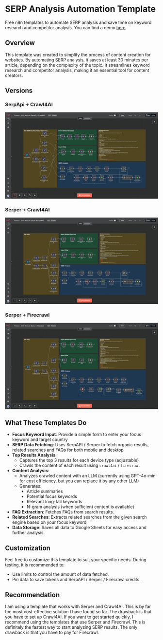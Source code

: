# SERP Analysis Automation Template

Free n8n templates to automate SERP analysis and save time on keyword research and competitor analysis. You can find a demo [here](https://youtu.be/DEG9-EZYyUM).

## Overview

This template was created to simplify the process of content creation for websites. By automating SERP analysis, it saves at least 30 minutes per article, depending on the complexity of the topic. It streamlines keyword research and competitor analysis, making it an essential tool for content creators. 

## Versions
### SerpApi + Crawl4AI

![n8n automation for serp analysis (serpapi + crawl4ai)](./n8n-serp-analysis-serpapi-and-crawl4ai.png)
### Serper + Crawl4AI

![n8n automation for serp analysis (serper + crawl4ai)](./n8n-serp-analysis-serper-and-crawl4ai.png)
### Serper + Firecrawl

![n8n automation for serp analysis (serper + firecrawl)](./n8n-serp-analysis-serper-and-firecrawl.png)


## What These Templates Do

- **Focus Keyword Input**: Provide a simple form to enter your focus keyword and target country
- **SERP Data Fetching**: Uses SerpAPI / Serper to fetch organic results, related searches and FAQs for both mobile and desktop
- **Top Results Analysis**:
  - Captures the top 3 results for each device type (adjustable)
  - Crawls the content of each result using `crawl4ai` / `firecrawl`
- **Content Analysis**:
  - Analyzes crawled content with an LLM (currently using GPT-4o-mini for cost efficiency, but you can replace it by any other LLM)
  - Generates:
    - Article summaries
    - Potential focus keywords
    - Relevant long-tail keywords
    - N-gram analysis (when sufficient content is available)
- **FAQ Extraction**: Fetches FAQs from search results.
- **Related Searches**: Extracts related searches from the given search engine based on your focus keyword
- **Data Storage**: Saves all data to Google Sheets for easy access and further analysis.

## Customization

Feel free to customize this template to suit your specific needs. During testing, it is recommended to:
- Use limits to control the amount of data fetched.
- Pin data to save tokens and SerpAPI / Serper / Firecrawl credits.

## Recommendation

I am using a template that works with Serper and Crawl4AI. This is by far the most cost-effective solution I have found so far. The drawback is that you have to set up Crawl4AI. If you want to get started quickly, I recommend using the templates that use Serper and Firecrawl. This is definitely the fastest way to start analyzing SERP results. The only drawback is that you have to pay for Firecrawl.
